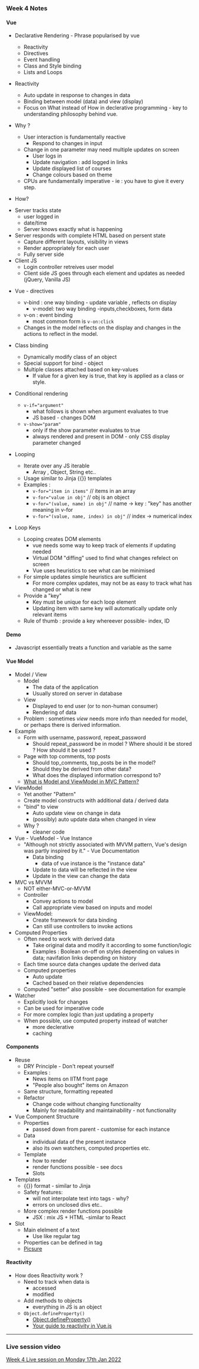 ### Week 4 Notes

#### Vue
* Declarative Rendering - Phrase popularised by vue
  - Reactivity 
  - Directives
  - Event handling
  - Class and Style binding
  - Lists and Loops

* Reactivity 
  - Auto update in response to changes in data
  - Binding between model (data) and view (display)
  - Focus on What instead of How in declerative programming - key to understanding philosophy behind vue.
* Why ?
  - User interaction is fundamentally reactive
    - Respond to changes in input
  - Change in one parameter may need multiple updates on screen
    - User logs in
    - Update navigation : add logged in links
    - Update displayed list of courses
    - Change colours based on theme
  - CPUs are fundamentally imperative - ie : you have to give it every step.
 * How?
  - Server tracks state
    - user logged in
    - date/time
    - Server knows exactly what is happening
  - Server responds with complete HTML based on persent state
    - Capture different layouts, visibility in views
    - Render appropriately for each user
    - Fully server side
  - Client JS
    - Login controller retreives user model
    - Client side JS goes through each element and updates as needed (jQuery, Vanilla JS)

* Vue - directives
  - v-bind : one way binding - update variable , reflects on display
    - v-model: two way binding -inputs,checkboxes, form data
  - v-on : event binding
    - most common form is `v-on:click`
  - Changes in the model reflects on the display and changes in the actions to reflect in the model.
* Class binding
  - Dynamically modify class of an object
  - Special support for bind - object
  - Multiple classes attached based on key-values
    - If value for a given key is true, that key is applied as a class or style.
* Conditional rendering
  - `v-if="argument"`
    - what follows is shown when argument evaluates to true
    - JS based - changes DOM
  - `v-show="param"`
    - only if the show parameter evaluates to true
    - always rendered and present in DOM - only CSS display parameter changed
* Looping
  - Iterate over any JS iterable
    - Array , Object, String etc..
  - Usage similar to Jinja {{}} templates
  - Examples :
    - `v-for="item in items"` // items in an array
    - `v-for="value in obj"` // obj is an object
    - `v-for="(value, name) in obj"` // name -> key : "key" has another meaning in v-for
    - `v-for="(value, name, index) in obj"` // index -> numerical index

* Loop Keys 
  - Looping creates DOM elements
    - vue needs some way to keep track of elements if updating needed
    - Virtual DOM "diffing" used to find what changes refelect on screen
    - Vue uses heuristics to see what can be minimised
  - For simple updates simple heuristics are sufficient
    - For more complex updates, may not be as easy to track what has changed or what is new
  - Provide a "key"
    - Key must be unique for each loop element
    - Updating item with same key will automatically update only relevant items
  - Rule of thumb : provide a key whereever possible- index, ID

#### Demo
* Javascript essentially treats a function and variable as the same 

#### Vue Model

* Model / View
  - Model
    - The data of the application
    - Usually stored on server in database
  - View
    - Displayed to end user (or to non-human consumer)
    - Rendering of data
  - Problem : sometimes *view* needs more info than needed for model, or perhaps there is derived information.
* Example 
  - Form with username, password, repeat_password
    - Should repeat_password be in model ? Where should it be stored ? How should it be used ?
  - Page with top comments, top posts
    - Should top_comments, top_posts be in the model?
    - Should they be derived from other data?
    - What does the displayed information correspond to?
  - [What is Model and ViewModel in MVC Pattern?](https://www.c-sharpcorner.com/UploadFile/abhikumarvatsa/what-is-model-and-viewmodel-in-mvc-pattern/) 
* ViewModel
  - Yet another "Pattern"
  - Create model constructs with additional data / derived data
  - "bind" to view 
    - Auto update view on change in data
    - (possibly) auto update data when changed in view
  - Why ?
    - cleaner code
* Vue - VueModel - Vue Instance
  - "Although not strictly associated with MVVM pattern, Vue's design was partly inspired by it." - Vue Documentation
    - Data binding
      - data of vue instance is the "instance data"
    - Update to data will be reflected in the view
    - Update in the view can change the data 
* MVC vs MVVM
  - NOT either-MVC-or-MVVM
  - Controller
    - Convey actions to model
    - Call appropriate view based on inputs and model
  - ViewModel:
    - Create framework for data binding
    - Can still use controllers to invoke actions
* Computed Properties 
  - Often need to work with derived data
    - Take original data and modify it according to some function/logic
    - Examples : Boolean on-off on styles depending on values in data; navifation links depending on history
  - Each time source data changes update the derived data
  - Computed properties 
    - Auto update
    - Cached based on their relative dependencies 
  - Computed "setter" also possible - see documentation for example
* Watcher
  - Explicitly look for changes
  - Can be used for imperative code
  - For more complex logic than just updating a property
  - When possible, use computed property instead of watcher
    - more declerative
    - caching
#### Components
* Reuse
  - DRY Principle - Don't repeat yourself
  - Examples :
    - News items on IITM front page
    - "People also bought" items on Amazon
  - Same structure, formatting repeated
  - Refactor
    - Change code without changing functionality
    - Mainly for readability and maintainability - not functionality
* Vue Component Structure
  - Properties
    - passed down from parent - customise for each instance
  - Data 
    - individual data of the present instance
    - also its own watchers, computed properties etc.
  - Template
    - how to render
    - render functions possible - see docs
    - Slots
* Templates
  - {{}} format - similar to Jinja
  - Safety features:
    - will not interpolate text into tags - why?
    - errors on unclosed divs etc..
  - More complex render functions possible 
    - JSX : mix JS + HTML  -similar to React 
* Slot 
  - Main elelment of a text 
    - Use like regular tag
  - Properties can be defined in tag
  - [Picsure](https://picsure.photos/150)

#### Reactivity
* How does Reactivity work ?
  - Need to track when data is 
    - accessed
    - modified
  - Add methods to objects
    - everything in JS is an object
  - `Object.defineProperty()`
    - [Object.defineProperty()](https://developer.mozilla.org/en-US/docs/Web/JavaScript/Reference/Global_Objects/Object/defineProperty)
    - [Your guide to reactivity in Vue.js](https://blog.logrocket.com/your-guide-to-reactivity-in-vue-js/)
___

### Live session video
[Week 4 Live session on Monday 17th Jan 2022](https://www.youtube.com/watch?v=faRuwqZV--w)
